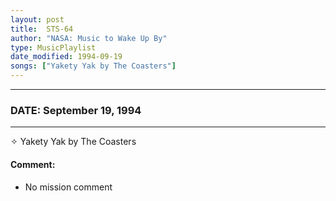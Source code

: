 ```yaml
---
layout: post
title:  STS-64
author: "NASA: Music to Wake Up By"
type: MusicPlaylist
date_modified: 1994-09-19
songs: ["Yakety Yak by The Coasters"]
---
```


----
### DATE: September 19, 1994
----
✧ Yakety Yak by The Coasters

#### Comment:
* No mission comment



<br/>
<center>
	<a target="_blank"
	   href="https://twitter.com/intent/tweet?hashtags=Space,NASA,Playlist,NASAWakeupCalls,SpaceProgram&text={{ page.author}}, '{{ page.songs.first }}' {{ page.title }}, {{ page.date | date: '%B %d, %Y' }}. {{ site.url }}{{ page.url }} @nasawakeupcalls">
	   <i class="fab fa-twitter" alt="Tweet this page" style="font-size: 1.3em;"></i>
	</a>
	&nbsp; 	<i class="fas fa-user-astronaut" style="font-size: 1.5em;"></i> &nbsp;
    <a type="amzn" search="'Yakety Yak by The Coasters'" category="popular music">
        <i class="fab fa-amazon" style="font-size: 1.3em;"></i>
    </a>
</center>
